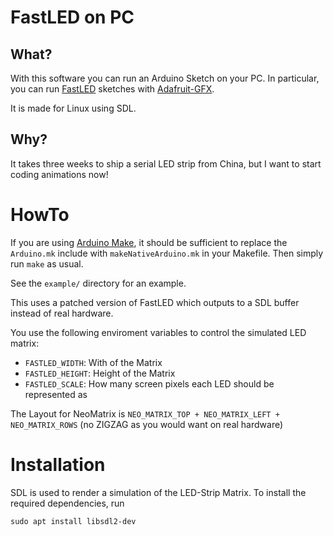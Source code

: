 # FastLED on PC

## What?

With this software you can run an Arduino Sketch on your PC.
In particular, you can run [FastLED](http://fastled.io/) sketches with [Adafruit-GFX](https://learn.adafruit.com/adafruit-gfx-graphics-library/).

It is made for Linux using SDL.


## Why?

It takes three weeks to ship a serial LED strip from China, but I want to start coding animations now!

# HowTo

If you are using [Arduino Make](https://github.com/sudar/Arduino-Makefile), it should be sufficient to
replace the `Arduino.mk` include with `makeNativeArduino.mk` in your Makefile.
Then simply run `make` as usual.

See the `example/` directory for an example.

This uses a patched version of FastLED which outputs to a SDL buffer instead of real hardware.

You use the following enviroment variables to control the simulated LED matrix:

 - `FASTLED_WIDTH`: With of the Matrix
 - `FASTLED_HEIGHT`: Height of the Matrix
 - `FASTLED_SCALE`: How many screen pixels each LED should be represented as

The Layout for NeoMatrix is `NEO_MATRIX_TOP + NEO_MATRIX_LEFT + NEO_MATRIX_ROWS` (no ZIGZAG as you would want on real hardware)

# Installation

SDL is used to render a simulation of the LED-Strip Matrix.
To install the required dependencies, run

```
sudo apt install libsdl2-dev
```
